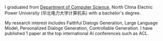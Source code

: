 I graduated from [Department of Computer Science](http://ckc.zju.edu.cn/ckcen/main.htm), North China Electric Power University (华北电力大学计算机系) with a bachelor's degree.

My research interest includes Faithful Dialogs Generation, Large Language Model, Personalized Dialogs Generation, Controllable Generation. I have published 1 paper at the top international AI conferences such as ACL. 
